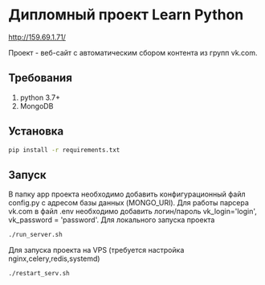 # Дипломный проект Learn Python 
http://159.69.1.71/

Проект - веб-сайт с автоматическим сбором контента из групп vk.com.

## Требования

1. python 3.7+
2. MongoDB


## Установка

```bash
pip install -r requirements.txt
```

## Запуск
В папку app проекта необходимо добавить конфигурационный файл сonfig.py с адресом базы данных (MONGO_URI).
Для работы парсера vk.com в файл .env необходимо добавить логин/пароль vk_login='login', vk_password = 'password'.
Для локального запуска проекта
```bash
./run_server.sh
```

Для запуска проекта на VPS (требуется настройка nginx,celery,redis,systemd)

```bash
./restart_serv.sh
```
